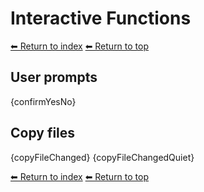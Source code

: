 # Interactive Functions

[⬅ Return to index](index.md)
[⬅ Return to top](../index.md)

## User prompts

{confirmYesNo}

## Copy files 

{copyFileChanged}
{copyFileChangedQuiet}

[⬅ Return to index](index.md)
[⬅ Return to top](../index.md)
